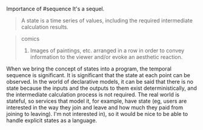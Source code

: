 Importance of #sequence
It's a sequel.

> A state is a time series of values, including the required intermediate calculation results.

> comics
> 1. Images of paintings, etc. arranged in a row in order to convey information to the viewer and/or evoke an aesthetic reaction.

When we bring the concept of states into a program, the temporal sequence is significant. It is significant that the state at each point can be observed. In the world of declarative models, it can be said that there is no state because the inputs and the outputs to them exist deterministically, and the intermediate calculation process is not required. The real world is stateful, so services that model it, for example, have state (eg, users are interested in the way they join and leave and how much they paid from joining to leaving). I'm not interested in), so it would be nice to be able to handle explicit states as a language.
